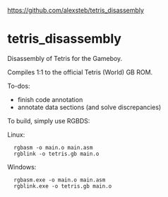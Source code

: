 https://github.com/alexsteb/tetris_disassembly

# tetris_disassembly
Disassembly of Tetris for the Gameboy.

Compiles 1:1 to the official Tetris (World) GB ROM.

To-dos:
- finish code annotation
- annotate data sections (and solve discrepancies)

To build, simply use RGBDS:

Linux:
```
  rgbasm -o main.o main.asm
  rgblink -o tetris.gb main.o
```

Windows:
```
  rgbasm.exe -o main.o main.asm
  rgblink.exe -o tetris.gb main.o
```
